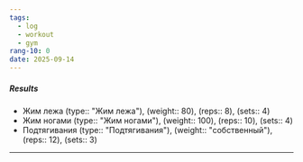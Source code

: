 ```yaml
---
tags:
  - log
  - workout
  - gym
rang-10: 0
date: 2025-09-14
---
```


##### Results

- Жим лежа (type:: "Жим лежа"), (weight:: 80), (reps:: 8), (sets:: 4)
- Жим ногами (type:: "Жим ногами"), (weight:: 100), (reps:: 10), (sets:: 4)
- Подтягивания (type:: "Подтягивания"), (weight:: "собственный"), (reps:: 12), (sets:: 3)

---
